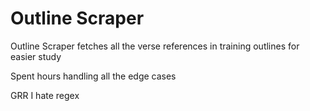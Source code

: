 # Outline Scraper
Outline Scraper fetches all the verse references in training outlines for easier study

Spent hours handling all the edge cases

GRR I hate regex
